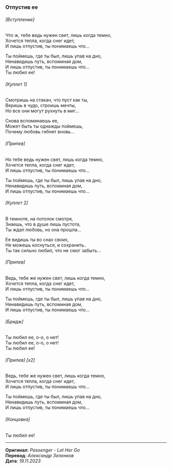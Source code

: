 ### Отпустив ее

###### [Вступление]

Что ж, тебе ведь нужен свет, лишь когда темно, \
Хочется тепла, когда снег идет, \
И лишь отпустив, ты понимаешь что...

Ты поймешь, где ты был, лишь упав на дно, \
Ненавидишь путь, вспоминая дом, \
И лишь отпустив, ты понимаешь что... \
Ты любил ее!

###### [Куплет 1]

Смотришь на стакан, что пуст как ты, \
Веришь в чудо, строишь мечты, \
Но все они могут рухнуть в миг...

Снова вспоминаешь ее, \
Может быть ты однажды поймешь, \
Почему любовь гибнет вновь...

###### [Припев]

Но тебе ведь нужен свет, лишь когда темно, \
Хочется тепла, когда снег идет, \
И лишь отпустив, ты понимаешь что...

Ты поймешь, где ты был, лишь упав на дно, \
Ненавидишь путь, вспоминая дом, \
И лишь отпустив, ты понимаешь что...

###### [Куплет 2]

В темноте, на потолок смотря, \
Знаешь, что в душе лишь пустота, \
Ты ждал любовь, но она прошла...

Ее видишь ты во снах своих, \
Не можешь коснуться, и сохранить.. \
Ты так сильно любил, что не смог забыть...

###### [Припев]

Ведь, тебе же нужен свет, лишь когда темно, \
Хочется тепла, когда снег идет, \
И лишь отпустив, ты понимаешь что...

Ты поймешь, где ты был, лишь упав на дно, \
Ненавидишь путь, вспоминая дом, \
И лишь отпустив, ты понимаешь что...

###### [Бридж]

Ты любил ее, о-о, о нет! \
Ты любил ее, о-о, о нет! \
Ты любил ее!

###### [Припев] [x2]

Ведь, тебе же нужен свет, лишь когда темно, \
Хочется тепла, когда снег идет, \
И лишь отпустив, ты понимаешь что...

Ты поймешь, где ты был, лишь упав на дно, \
Ненавидишь путь, вспоминая дом, \
И лишь отпустив, ты понимаешь что...

###### [Концовка]

Ты любил ее!

---

**Оригинал**: _Passenger - Let Her Go_ \
**Перевод**: _Александр Зеленков_ \
**Дата**: _19.11.2023_
